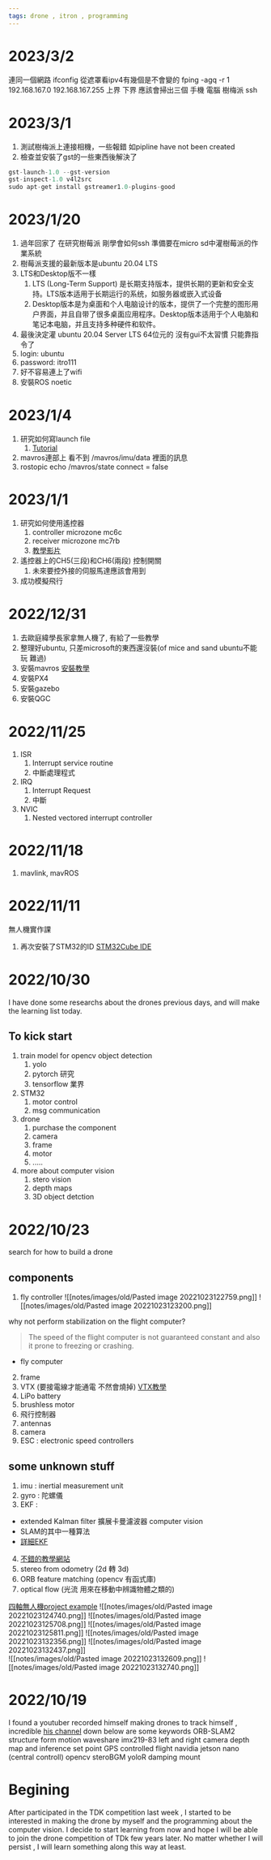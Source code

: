 ```yaml
---
tags: drone , itron , programming
---
```

# 2023/3/2
連同一個網路
ifconfig 
從遮罩看ipv4有幾個是不會變的
fping -agq -r 1 192.168.167.0 192.168.167.255 上界 下界
應該會掃出三個 手機 電腦 樹梅派
ssh

# 2023/3/1
1. 測試樹梅派上連接相機，一些報錯 如pipline have not been created 
2. 檢查並安裝了gst的一些東西後解決了
```c
gst-launch-1.0 --gst-version
gst-inspect-1.0 v4l2src
sudo apt-get install gstreamer1.0-plugins-good
```

# 2023/1/20
1. 過年回家了 在研究樹莓派 剛學會如何ssh 準備要在micro sd中灌樹莓派的作業系統
2. 樹莓派支援的最新版本是ubuntu 20.04 LTS
3. LTS和Desktop版不一樣
	1. LTS (Long-Term Support) 是长期支持版本，提供长期的更新和安全支持。LTS版本适用于长期运行的系统，如服务器或嵌入式设备
	2. Desktop版本是为桌面和个人电脑设计的版本，提供了一个完整的图形用户界面，并且自带了很多桌面应用程序。Desktop版本适用于个人电脑和笔记本电脑，并且支持多种硬件和软件。
4. 最後決定灌 ubuntu 20.04 Server LTS 64位元的 沒有gui不太習慣 只能靠指令了
5. login: ubuntu
6. password: itro111
7. 好不容易連上了wifi
8. 安裝ROS noetic
# 2023/1/4
1. 研究如何寫launch file
	1. [Tutorial](http://www.clearpathrobotics.com/assets/guides/melodic/ros/Launch%20Files.html)
2. mavros連部上 看不到 /mavros/imu/data 裡面的訊息 
3. rostopic echo /mavros/state connect = false

# 2023/1/1
1. 研究如何使用遙控器
	1. controller microzone mc6c
	2. receiver microzone mc7rb
	3. [教學影片](https://www.youtube.com/watch?v=WK8xG6lX2u4)
2. 遙控器上的CH5(三段)和CH6(兩段) 控制開關
	1. 未來要控外接的伺服馬達應該會用到
3. 成功模擬飛行

# 2022/12/31
1. 去歐庭緯學長家拿無人機了, 有給了一些教學
2. 整理好ubuntu, 只差microsoft的東西還沒裝(of mice and sand ubuntu不能玩 難過)
3. 安裝mavros [安裝教學](https://docs.px4.io/main/en/ros/mavros_installation.html)
4. 安裝PX4
5. 安裝gazebo
6. 安裝QGC

# 2022/11/25
1. ISR 
	1. Interrupt service routine 
	2. 中斷處理程式
2. IRQ 
	1. Interrupt Request 
	2. 中斷
3. NVIC
	1. Nested vectored interrupt controller

# 2022/11/18
1. mavlink, mavROS

# 2022/11/11
無人機實作課
1. 再次安裝了STM32的ID [STM32Cube IDE](https://www.st.com/en/development-tools/stm32cubeide.html#st-get-software)

# 2022/10/30
I have done some researchs about the drones previous days, and will make the learning list today.

## To kick start
1. train model for opencv object detection 
	1. yolo 
	2. pytorch 研究
	3. tensorflow 業界
2. STM32
	1. motor control 
	2. msg communication
3. drone
	1. purchase the component 
	2. camera
	3. frame
	4. motor
	5. .....
4. more about computer vision
	1. stero vision
	2. depth maps
	3. 3D object detction

# 2022/10/23 
search for how to build a drone

## components
1. fly controller 
![[notes/images/old/Pasted image 20221023122759.png]]
![[notes/images/old/Pasted image 20221023123200.png]]

why not perform stabilization on the flight computer?
> The speed of the flight computer is not guaranteed constant and also it prone to freezing or crashing.
- fly computer

2. frame
3. VTX (要接電線才能通電 不然會燒掉)   [VTX教學](https://www.youtube.com/watch?v=uFbuDqg424c)
4. LiPo battery
5. brushless motor
6. 飛行控制器
7. antennas
8. camera
9. ESC : electronic speed controllers 

## some unknown stuff
1. imu : inertial measurement unit
2. gyro : 陀螺儀
3. EKF : 
- extended Kalman filter  擴展卡曼濾波器 computer vision
- SLAM的其中一種算法
- [詳細EKF](https://www.cnblogs.com/gaoxiang12/p/5560360.html)
4. [不錯的教學網站](https://prg.cs.umd.edu/enae788m)
5. stereo from odometry (2d 轉 3d)
6. ORB feature matching (opencv 有函式庫)
7. optical flow (光流 用來在移動中辨識物體之類的)
 
[四軸無人機project example](https://www.youtube.com/watch?v=2r0fX_8A8ms)
![[notes/images/old/Pasted image 20221023124740.png]]
![[notes/images/old/Pasted image 20221023125708.png]]
![[notes/images/old/Pasted image 20221023125811.png]]
![[notes/images/old/Pasted image 20221023132356.png]]
![[notes/images/old/Pasted image 20221023132437.png]]  
![[notes/images/old/Pasted image 20221023132609.png]]
![[notes/images/old/Pasted image 20221023132740.png]]

# 2022/10/19 
I found a youtuber recorded himself making drones to track himself , incredible
[his channel](https://www.youtube.com/c/MattClarke)
down below are some keywords
ORB-SLAM2
structure form motion
waveshare imx219-83
left and right camera
depth map and inference
set point GPS
controlled flight
navidia jetson nano (central controll)
opencv
steroBGM
yoloR
damping mount

# Begining
After participated in the TDK competition last week , I started to be interested in making the drone by myself and the programming about the computer vision. I decide to start learning from now and hope  I will be able to join the drone competition of TDk few years later. No matter whether I will persist , I will learn something along this way  at least.